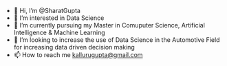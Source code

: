 - 👋 Hi, I’m @SharatGupta
- 👀 I’m interested in Data Science
- 🌱 I’m currently pursuing my Master in Comuputer Science, Artificial Intelligence & Machine Learning
- 💞️ I’m looking to increase the use of Data Science in the Automotive Field for increasing data driven decision making
- 📫 How to reach me  kallurugupta@gmail.com

<!---
SharatGupta/SharatGupta is a ✨ special ✨ repository because its `README.md` (this file) appears on your GitHub profile.
You can click the Preview link to take a look at your changes.
--->
